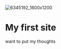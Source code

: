 ![6345192_1600x1200](https://user-images.githubusercontent.com/94058334/148928342-e551e9e5-0cb2-4922-8415-95bd28484a65.jpg)
# My first site
want to put my thoughts 
